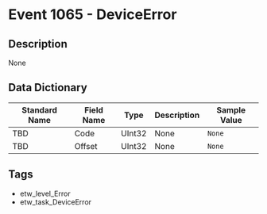# Event 1065 - DeviceError

## Description
None

## Data Dictionary
|Standard Name|Field Name|Type|Description|Sample Value|
|---|---|---|---|---|
|TBD|Code|UInt32|None|`None`|
|TBD|Offset|UInt32|None|`None`|

## Tags
* etw_level_Error
* etw_task_DeviceError